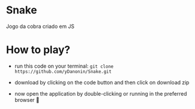 # Snake
Jogo da cobra criado em JS

# How to play?
- run this code on your terminal: ``git clone https://github.com/yDanonin/Snake.git``

- download by clicking on the code button and then click on download zip

- now open the application by double-clicking or running in the preferred browser 🎉
